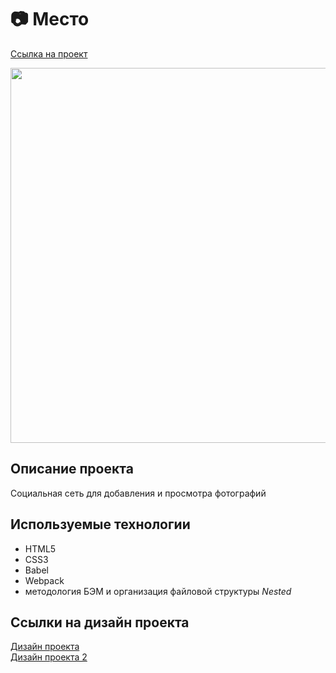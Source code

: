 # :camera: Место
[Ссылка на проект](https://aleksandrazolotukhina.github.io/mesto-project/)
<br>
<p align="center">
    <img width="600" src="https://user-images.githubusercontent.com/87070723/150956979-b9cb9f03-d056-47a9-a286-65c744cbb4b0.png">
</p>

## Описание проекта
Социальная сеть для добавления и просмотра фотографий 
    
## Используемые технологии
- HTML5
- CSS3
- Babel
- Webpack
- методология БЭМ и организация файловой структуры <em>Nested</em>

## Ссылки на дизайн проекта
[Дизайн проекта](https://www.figma.com/file/2cn9N9jSkmxD84oJik7xL7/JavaScript.-Sprint-4?node-id=28212%3A212)
<br>
[Дизайн проекта 2](https://www.figma.com/file/bjyvbKKJN2naO0ucURl2Z0/JavaScript.-Sprint-5?node-id=0%3A1)
